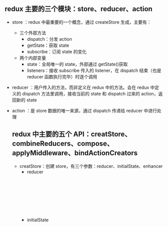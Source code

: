 ## redux 主要的三个模块：store、reducer、action

- store <Object>：redux 中最重要的一个概念，通过 createStore 生成，主要有：

  - 三个外部方法
    - dispatch：分发 action
    - getState：获取 state
    - subscribe：订阅 state 的变化
  - 两个内部变量
    - state：全局唯一的 state，外部通过 getState()获取
    - listeners：接收 subscribe 传入的 listener，在 dispatch 结束（也是 reducer 函数执行完毕）时逐个调用

- reducer <Function>：用户传入的方法，而非定义在 redux 中的方法。会在 redux 中定义的 dispatch 方法里调用，接收当前的 state 和 dispatch 过来的 action，返回新的 state
- action <Object>：是 store 数据的唯一来源，通过 dispatch 传递给 reducer 中进行处理

## redux 中主要的五个 API：creatStore、combineReducers、compose、applyMiddleware、bindActionCreators

- creatStore：创建 store，有三个参数：reducer、initialState、enhancer
  - reducer <Function>
  - initialState <Object>：store 中初始数据，多用于同构应用中，接收服务端的 state 作为默认值
  - enhancer <Function>：是一个组合 store creator 的高阶函数，返回一个强化过的 store creator，如果要用多个 enhancer，可以使用 compose
- combineReducers：应用复杂时，为了方便管理，并不会新增 store，而是将 reducer 函数拆分成多个单独的函数，拆分后的每个函数负责管理独立的一部分 state。他接收一个由多个子 reducer 函数作为 value 的 object，返回一个合并后的最终 reducer 函数。combineReducers 返回的 state ，会将每个 reducer 返回的 state 按其传给 combineReducers 时对应的 key 进行命名
- compose：从右到左来组合传入的函数，先执行右侧的函数，然后返回值会作为参数提供给左侧的函数，通过 reduce 实现的。
- applyMiddleware：enhancer 的一种，组合多个 redux 中间件，形成一个 middleware chain，最终返回一个强化 dispatch 后的 store。middleware chain 是使用 map 函数给每个 middleware 加上 store 里的 state 后形成的新的 middleware 数组。新 middleware 数组通过 compose 进行组合，每次都返回一个接收 action 的函数给前一个函数，对 dispatch 的强化就是在这个函数中做的，最终的结果 dispatch 函数会变成：

```js
    action1 => {
        // dispatch Hancer1
        action2 => {
            // dispatch Hancer2
            dispatch(action2);
            // dispatch Hancer2
        }(action1);
        // dispatch Hancer1
    };
```

> 由此可见：middleware 之间互不影响，都是用来包装 dispatch 方法来达到想要的目的（比如 redux-logger）

- bindActionCreators：把一个 value 为不同 action creator 的对象，转成拥有同名 key 的对象，同时使用 dispatch 对每个 action creator 进行包装，以便可以调用他们。
  -  参数：actionCreators（一个 value 为 action creator 的对象 或 action creator）、dispatch（Store 实例上的方法）
  - 返回值：
    - 传入的是对象时，返回一个与原对象类似的对象，只不过这个对象的 value 是会直接 dispatch 原 action creator 返回结果的函数
    - 传入的是函数时，返回的也是一个函数
  - 使用场景：需要把 action creator 传给子组件，而且不希望把 dispatch、redux store 传给他时（即：不想让子组件察觉到 redux 的存在，）。

## 一个 logger 中间件

```js
function logger({ getState }) {
  return next => action => {
    console.log("will dispatch", action);

    // 调用 middleware 链中下一个 middleware 的 dispatch。
    let returnValue = next(action);

    console.log("state after dispatch", getState());

    // 一般会是 action 本身，除非
    // 后面的 middleware 修改了它。
    return returnValue;
  };
}
```

## 简易实现一个 creatStore

```js
const createStore = (reducer, initialState) => {
  // internal variables
  let state = initialState;
  const listeners = [];

  // api-subscribe
  const subscribe = listener => {
    listeners.push(listener);
  };
  // api-dispatch
  const dispatch = action => {
    state = reducer(state, action);
    listeners.forEach(listener => listener());
  };
  // api-getState
  const getState = () => state;
  const store = {
    subscribe,
    dispatch,
    getState
  };
  return store;
};
```
